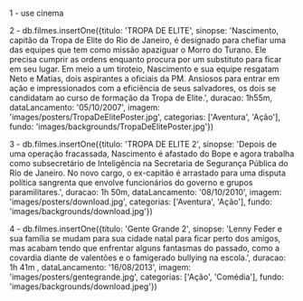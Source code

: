 1 - use cinema

2 - db.filmes.insertOne({titulo: 'TROPA DE ELITE', sinopse: 'Nascimento, capitão da Tropa de Elite do Rio de Janeiro, é designado para chefiar uma das equipes que tem como missão apaziguar o Morro do Turano. Ele precisa cumprir as ordens enquanto procura por um substituto para ficar em seu lugar. Em meio a um tiroteio, Nascimento e sua equipe resgatam Neto e Matias, dois aspirantes a oficiais da PM. Ansiosos para entrar em ação e impressionados com a eficiência de seus salvadores, os dois se candidatam ao curso de formação da Tropa de Elite.', duracao: 1h55m, dataLancamento: '05/10/2007', imagem: 'images/posters/TropaDeElitePoster.jpg', categorias: ['Aventura', 'Ação'], fundo: 'images/backgrounds/TropaDeElitePoster.jpg'})

3 - db.filmes.insertOne({titulo: 'TROPA DE ELITE 2', sinopse: 'Depois de uma operação fracassada, Nascimento é afastado do Bope e agora trabalha como subsecretário de Inteligência na Secretaria de Segurança Pública do Rio de Janeiro. No novo cargo, o ex-capitão é arrastado para uma disputa política sangrenta que envolve funcionários do governo e grupos paramilitares.', duracao: 1h 50m, dataLancamento: '08/10/2010', imagem: 'images/posters/download.jpg', categorias: ['Aventura', 'Ação'], fundo: 'images/backgrounds/download.jpg'})

4 - db.filmes.insertOne({titulo: 'Gente Grande 2', sinopse: 'Lenny Feder e sua família se mudam para sua cidade natal para ficar perto dos amigos, mas acabam tendo que enfrentar alguns fantasmas do passado, como a covardia diante de valentões e o famigerado bullying na escola.', duracao: 1h 41m , dataLancamento: '16/08/2013', imagem: 'images/posters/gentegrande.jpg', categorias: ['Ação', 'Comédia'], fundo: 'images/backgrounds/download.jpeg'})

